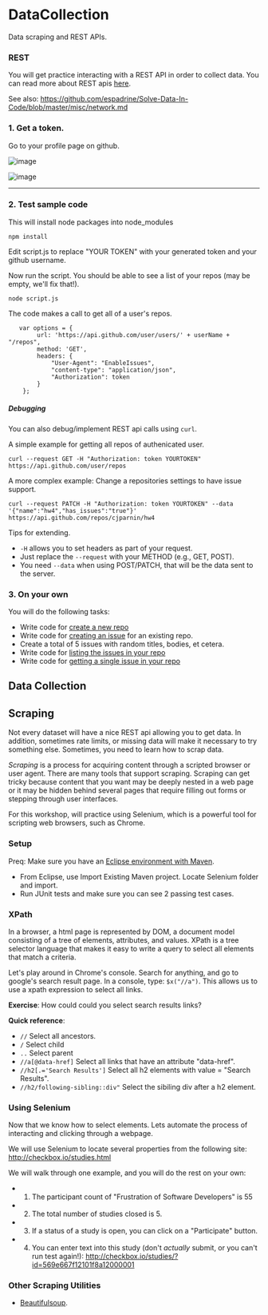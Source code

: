 # DataCollection

Data scraping and REST APIs.

### REST

You will get practice interacting with a REST API in order to collect data. You can read more about REST apis [here](https://github.com/CSC-326/Course/raw/master/Slides/RESTAPI_Frameworks.pptx).

See also: https://github.com/espadrine/Solve-Data-In-Code/blob/master/misc/network.md

### 1. Get a token. 

Go to your profile page on github.

![image](https://cloud.githubusercontent.com/assets/742934/12955762/8d8ae346-cff2-11e5-83ac-21cae5dc8531.png)

![image](https://cloud.githubusercontent.com/assets/742934/12955783/a741d0b0-cff2-11e5-9f95-4cfebe421756.png)

<hr/>

### 2. Test sample code

This will install node packages into node_modules

```
npm install
```

Edit script.js to replace "YOUR TOKEN" with your generated token and your github username.

Now run the script. You should be able to see a list of your repos (may be empty, we'll fix that!).

```
node script.js
```

The code makes a call to get all of a user's repos.

```
   var options = {
		url: 'https://api.github.com/user/users/' + userName + "/repos",
		method: 'GET',
		headers: {
			"User-Agent": "EnableIssues",
			"content-type": "application/json",
			"Authorization": token
		}
	};
```

##### Debugging

You can also debug/implement REST api calls using `curl`. 

A simple example for getting all repos of authenicated user.

```
curl --request GET -H "Authorization: token YOURTOKEN" https://api.github.com/user/repos

```

A more complex example: Change a repositories settings to have issue support.

```
curl --request PATCH -H "Authorization: token YOURTOKEN" --data '{"name":"hw4","has_issues":"true"}' https://api.github.com/repos/cjparnin/hw4
```

Tips for extending.

* `-H` allows you to set headers as part of your request.
* Just replace the `--request` with your METHOD (e.g., GET, POST). 
* You need `--data` when using POST/PATCH, that will be the data sent to the server.

### 3. On your own

You will do the following tasks:

* Write code for [create a new repo](https://developer.github.com/v3/repos/#create)
* Write code for [creating an issue](https://developer.github.com/v3/issues/#create-an-issue) for an existing repo.
* Create a total of 5 issues with random titles, bodies, et cetera. 
* Write code for [listing the issues in your repo](https://developer.github.com/v3/issues/#list-issues-for-a-repository)
* Write code for [getting a single issue in your repo](https://developer.github.com/v3/issues/#get-a-single-issue)

## Data Collection

## Scraping

Not every dataset will have a nice REST api allowing you to get data. In addition, sometimes rate limits, or missing data will make it necessary to try something else. Sometimes, you need to learn how to scrap data.

*Scraping* is a process for acquiring content through a scripted browser or user agent. There are many tools that support scraping. Scraping can get tricky because content that you want may be deeply nested in a web page or it may be hidden behind several pages that require filling out forms or stepping through user interfaces.

For this workshop, will practice using Selenium, which is a powerful tool for scripting web browsers, such as Chrome.

### Setup

Preq: Make sure you have an [Eclipse environment with Maven](https://github.com/REU-SOS/EngineeringBasics).

* From Eclipse, use Import Existing Maven project. Locate Selenium folder and import.
* Run JUnit tests and make sure you can see 2 passing test cases.

### XPath

In a browser, a html page is represented by DOM, a document model consisting of a tree of elements, attributes, and values. XPath is a tree selector language that makes it easy to write a query to select all elements that match a criteria.

Let's play around in Chrome's console.  Search for anything, and go to google's search result page.  In a console, type: `$x("//a")`. This allows us to use a xpath expression to select all links.

**Exercise**: How could could you select search results links?

**Quick reference**:

* `//` Select all ancestors.
* `/` Select child
* `..` Select parent
* `//a[@data-href]` Select all links that have an attribute "data-href".
* `//h2[.='Search Results']` Select all h2 elements with value = "Search Results".
* `//h2/following-sibling::div"` Select the sibiling div after a h2 element.

### Using Selenium

Now that we know how to select elements. Lets automate the process of interacting and clicking through a webpage.

We will use Selenium to locate several properties from the following site: http://checkbox.io/studies.html

We will walk through one example, and you will do the rest on your own:

* 1. The participant count of "Frustration of Software Developers" is 55
* 2. The total number of studies closed is 5.
* 3. If a status of a study is open, you can click on a "Participate" button.
* 4. You can enter text into this study (don't *actually* submit, or you can't run test again!): http://checkbox.io/studies/?id=569e667f12101f8a12000001

### Other Scraping Utilities

* [Beautifulsoup](http://web.stanford.edu/~zlotnick/TextAsData/Web_Scraping_with_Beautiful_Soup.html). 
